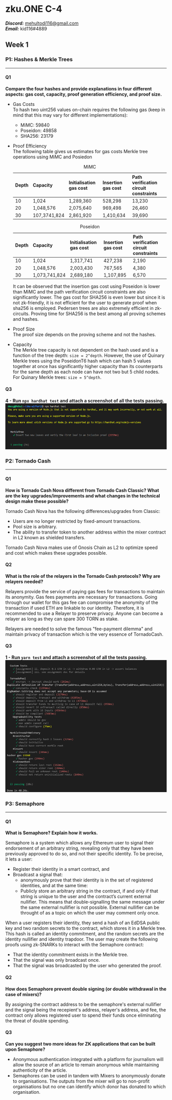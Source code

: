 # zku.ONE C-4

**_Discord:_** mehultodi116@gmail.com <br/>
**_Email:_** kid116#4889

## Week 1
### P1: Hashes & Merkle Trees
<hr>

#### Q1
**Compare the four hashes and provide explanations in four different aspects: gas cost, capacity, proof generation efficiency, and proof size.**

- Gas Costs <br>
To hash two uint256 values on-chain requires the following gas (keep in mind that this may vary for different implementations):
    - MiMC: 59840
    - Poseidon: 49858
    - SHA256: 23179
- Proof Efficiency <br>
The following table gives us estimates for gas costs Merkle tree operations using MiMC and Posiedon
    <table>
        <caption>MiMC</caption>
        <thead>
            <tr>
                <th>Depth</th>
                <th>Capacity</th>
                <th>Initialisation gas cost</th>
                <th>Insertion gas cost</th>
                <th>Path verification circuit constraints</th>
            </tr>
        </thead>
        <tbody>
            <tr>
                <td>10</td>
                <td>1,024</td>
                <td>1,289,360</td>
                <td>528,298</td>
                <td>13,230</td>
            </tr>
            <tr>
                <td>20</td>
                <td>1,048,576</td>
                <td>2,075,640</td>
                <td>969,498</td>
                <td>26,460</td>
            </tr>
            <tr>
                <td>30</td>
                <td>107,3741,824</td>
                <td>2,861,920</td>
                <td>1,410,634</td>
                <td>39,690</td>
            </tr>
        </tbody>
    </table>

    <table>
        <caption>Poseidon</caption>
        <thead>
            <tr>
                <th>Depth</th>
                <th>Capacity</th>
                <th>Initialisation gas cost</th>
                <th>Insertion gas cost</th>
                <th>Path verification circuit constraints</th>
            </tr>
        </thead>
        <tbody>
            <tr>
                <td>10</td>
                <td>1,024</td>
                <td>1,317,741</td>
                <td>427,238</td>
                <td>2,190</td>
            </tr>
            <tr>
                <td>20</td>
                <td>1,048,576</td>
                <td>2,003,430</td>
                <td>767,565</td>
                <td>4,380</td>
            </tr>
            <tr>
                <td>30</td>
                <td>1,073,741,824</td>
                <td>2,689,180</td>
                <td>1,107,895</td>
                <td>6,570</td>
            </tr>
        </tbody>
    </table>

    It can be observed that the insertion gas cost using Poseidon is lower than MiMC and the path verification circuit constraints are also significantly lower. The gas cost for SHA256 is even lower but since it is not zk-friendly, it is not efficient for the user to generate proof when sha256 is employed. Pedersen trees are also extremely efficient in zk-circuits. Proving time for SHA256 is the best among all proving schemes and hashes.

- Proof Size <br>
The proof size depends on the proving scheme and not the hashes.

- Capacity <br>
The Merkle tree capacity is not dependent on the hash used and is a function of the tree depth: `size = 2^depth`. However, the use of Quinary Merkle trees using the PoseidonT6 hash which can hash 5 values together at once has significantly higher capacity than its counterparts for the same depth as each node can have not two but 5 child nodes. For Quinary Merkle trees: `size = 5^depth`.

#### Q3
**4 - Run `npx hardhat test` and attach a screenshot of all the tests passing.**
![](./public/images/p1_tests.png)

### P2: Tornado Cash
<hr>

#### Q1
**How is Tornado Cash Nova different from Tornado Cash Classic? What are the key upgrades/improvements and what changes in the technical design make these possible?**

Tornado Cash Nova has the following differences/upgrades from Classic:
- Users are no longer restricted by fixed-amount transactions.
- Pool size is arbitrary.
- The ability to transfer token to another address within the mixer contract in L2 known as shielded transfers.

Tornado Cash Nova makes use of Gnosis Chain as L2 to optimize speed and cost which makes these upgrades possible.

#### Q2
**What is the role of the relayers in the Tornado Cash protocols? Why are relayers needed?**

Relayers provide the service of paying gas fees for transactions to maintain its anonymity. Gas fees payments are necessary for transactions. Going through our wallet for this gas fee can compromise the anonymity of the transaction if used ETH are linkable to our identity. Therefore, it is recommended to use a Relayer to preserve privacy. Anyone can become a relayer as long as they can spare 300 TORN as stake.

Relayers are needed to solve the famous "fee-payment dilemma" and maintain privacy of transaction which is the very essence of TornadoCash.

#### Q3
**1 - Run `yarn test` and attach a screenshot of all the tests passing.**
![](./public/images/p2_setup_tests.png)

### P3: Semaphore
<hr>

#### Q1
**What is Semaphore? Explain how it works.**

Semaphore is a system which allows any Ethereum user to signal their endorsement of an arbitrary string, revealing only that they have been previously approved to do so, and not their specific identity. To be precise, it lets a user:
- Register their identity in a smart contract, and
- Broadcast a signal that:
    - anonymously prove that their identity is in the set of registered identities, and at the same time:
    - Publicly store an arbitrary string in the contract, if and only if that string is unique to the user and the contract’s current external nullifier. This means that double-signalling the same message under the same external nullifier is not possible. External nullifier can be throught of as a topic on which the user may comment only once.

When a user registers their identity, they send a hash of an EdDSA public key and two random secrets to the contract, which stores it in a Merkle tree. This hash is called an identity commitment, and the random secrets are the identity nullifier and identity trapdoor. The user may create the following proofs 
using zk-SNARKs to interact with the Semaphore contract:
- That the identity commitment exists in the Merkle tree.
- That the signal was only broadcast once.
- That the signal was broadcasted by the user who generated the proof.

#### Q2
**How does Semaphore prevent double signing (or double withdrawal in the case of mixers)?**

By assigning the contract address to be the semaphore's external nullifier and the signal being the recepient's address, relayer's address, and fee, the contract only allows registered user to spend their funds once eliminating the threat of double spending. 

#### Q3
**Can you suggest two more ideas for ZK applications that can be built upon Semaphore?**

- Anonymous authentication integrated with a platform for journalism will allow the source of an article to remain anonymous while maintaining authenticity of the article.
- Semaphores can be used in tandem with Mixers to anonymously donate to organisations. The outputs from the mixer will go to non-profit organisations but no one can identify which donor has donated to which organisation.

